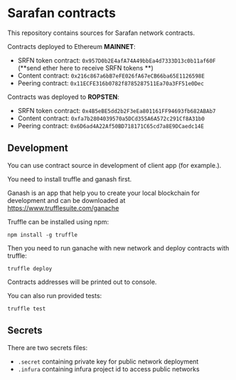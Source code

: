 # Sarafan contracts

This repository contains sources for Sarafan network contracts.

Contracts deployed to Ethereum **MAINNET**:

* SRFN token contract: `0x957D0b2E4afA74A49bbEa4d7333D13c0b11af60F` (**send ether here to receive SRFN tokens **)
* Content contract: `0x216c867a6bB7eFE026fA67eCB66ba65E1126598E`
* Peering contract: `0x11ECFE316b0782f8785287511Ea70a3FF51e0Dec`

Contracts was deployed to **ROPSTEN**:

* SRFN token contract: `0x4B5eBE5dd2b2F3eEa801161FF94693fb682ABAb7`
* Content contract: `0xfa7b2804039570a5DCd355A6A572c291Cf8A31b0`
* Peering contract: `0x6D6ad4A22Af50BD718171C65cd7a8E9DCaedc14E`


## Development

You can use contract source in development of client app (for example.).

You need to install truffle and ganash first.

Ganash is an app that help you to create your local blockchain for development
and can be downloaded at https://www.trufflesuite.com/ganache

Truffle can be installed using npm:

```
npm install -g truffle
```

Then you need to run ganache with new network and deploy contracts with truffle:

```
truffle deploy
```

Contracts addresses will be printed out to console.

You can also run provided tests:

```
truffle test
```

## Secrets

There are two secrets files:

* `.secret` containing private key for public network deployment
* `.infura` containing infura project id to access public networks
